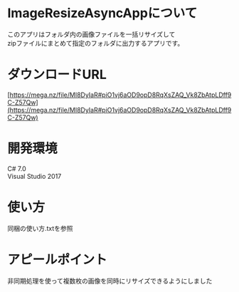 # ImageResizeAsyncAppについて
このアプリはフォルダ内の画像ファイルを一括リサイズして<br>
zipファイルにまとめて指定のフォルダに出力するアプリです。<br>

# ダウンロードURL
[https://mega.nz/file/MI8DyIaR#piO1vj6aOD9opD8RqXsZAQ_Vk8ZbAtpLDff9C-Z57Qw](https://mega.nz/file/MI8DyIaR#piO1vj6aOD9opD8RqXsZAQ_Vk8ZbAtpLDff9C-Z57Qw)<br>

# 開発環境
C# 7.0<br>
Visual Studio 2017<br>

# 使い方
同梱の使い方.txtを参照

# アピールポイント
非同期処理を使って複数枚の画像を同時にリサイズできるようにしました<br>
